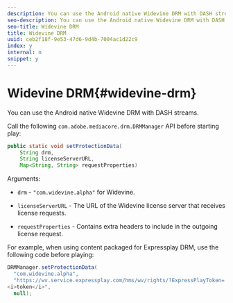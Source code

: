 ```yaml
---
description: You can use the Android native Widevine DRM with DASH streams.
seo-description: You can use the Android native Widevine DRM with DASH streams.
seo-title: Widevine DRM
title: Widevine DRM
uuid: ceb2f18f-9e53-47d6-9d4b-7004ac1d22c9
index: y
internal: n
snippet: y
---
```


# Widevine DRM{#widevine-drm}

You can use the Android native Widevine DRM with DASH streams.

Call the following `com.adobe.mediacore.drm.DRMManager` API before starting play: 

```java
public static void setProtectionData( 
    String drm,  
    String licenseServerURL,   
    Map<String, String> requestProperties)
```

Arguments:

* `drm` - `"com.widevine.alpha"` for Widevine.

* `licenseServerURL` - The URL of the Widevine license server that receives license requests.
* `requestProperties` - Contains extra headers to include in the outgoing license request.

For example, when using content packaged for Expressplay DRM, use the following code before playing: 

```java
DRMManager.setProtectionData( 
  "com.widevine.alpha",  
  "https://wv.service.expressplay.com/hms/wv/rights/?ExpressPlayToken= 
<i>token</i>",  
  null); 

```

